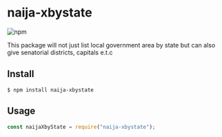 # naija-xbystate

![npm](https://img.shields.io/npm/v/naija-xbystate?style=plastic)

This package will not just list local government area by state but can also give senatorial districts, capitals e.t.c

## Install

```
$ npm install naija-xbystate
```

## Usage

```js
const naijaXbyState = require("naija-xbystate");

```